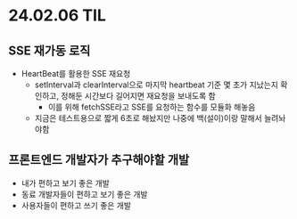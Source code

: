 # 24.02.06 TIL

## SSE 재가동 로직
- HeartBeat를 활용한 SSE 재요청
    - setInterval과 clearInterval으로 마지막 heartbeat 기준 몇 초가 지났는지 확인하고, 정해둔 시간보다 길어지면 재요청을 보내도록 함
        - 이를 위해 fetchSSE라고 SSE를 요청하는 함수를 모듈화 해놓음
    - 지금은 테스트용으로 짧게 6초로 해놨지만 나중에 백(설이)이랑 말해서 늘려놔야함

## 프론트엔드 개발자가 추구해야할 개발
- 내가 편하고 보기 좋은 개발
- 동료 개발자들이 편하고 보기 좋은 개발
- 사용자들이 편하고 쓰기 좋은 개발
